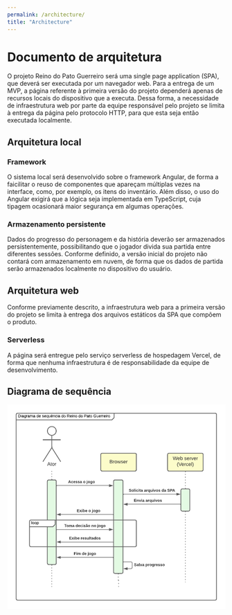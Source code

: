```yaml
---
permalink: /architecture/
title: "Architecture"
---
```


# Documento de arquitetura

O projeto Reino do Pato Guerreiro será uma single page application (SPA), que deverá ser executada por um navegador web. Para a entrega de um MVP, a página referente à primeira versão do projeto dependerá apenas de recursos locais do dispositivo que a executa. Dessa forma, a necessidade de infraestrutura web por parte da equipe responsável pelo projeto se limita à entrega da página pelo protocolo HTTP, para que esta seja então executada localmente.

## Arquitetura local

### Framework

O sistema local será desenvolvido sobre o framework Angular, de forma a faicilitar o reuso de componentes que apareçam múltiplas vezes na interface, como, por exemplo, os itens do inventário. Além disso, o uso do Angular exigirá que a lógica seja implementada em TypeScript, cuja tipagem ocasionará maior segurança em algumas operações.

### Armazenamento persistente

Dados do progresso do personagem e da história deverão ser armazenados persistentemente, possibilitando que o jogador divida sua partida entre diferentes sessões. Conforme definido, a versão inicial do projeto não contará com armazenamento em nuvem, de forma que os dados de partida serão armazenados localmente no dispositivo do usuário.

## Arquitetura web

Conforme previamente descrito, a infraestrutura web para a primeira versão do projeto se limita à entrega dos arquivos estáticos da SPA que compõem o produto.

### Serverless

A página será entregue pelo serviço serverless de hospedagem Vercel, de forma que nenhuma infraestrutura é de responsabilidade da equipe de desenvolvimento.

## Diagrama de sequência

![Diagrama de sequência do RPG](Sequence_Diagram.png)